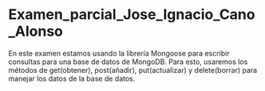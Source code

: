 # Examen_parcial_Jose_Ignacio_Cano_Alonso
En este examen estamos usando la librería Mongoose para escribir consultas para una base de datos de MongoDB.
Para esto, usaremos los métodos de get(obtener), post(añadir), put(actualizar) y delete(borrar) para manejar los datos de la base de datos.
